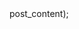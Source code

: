 <?php

// Post ID of your reusable block (find in Manage Reusable Blocks)
$id = 25;
$reusable_block = get_post($id);
echo apply_filters('the_content', $reusable_block->post_content);